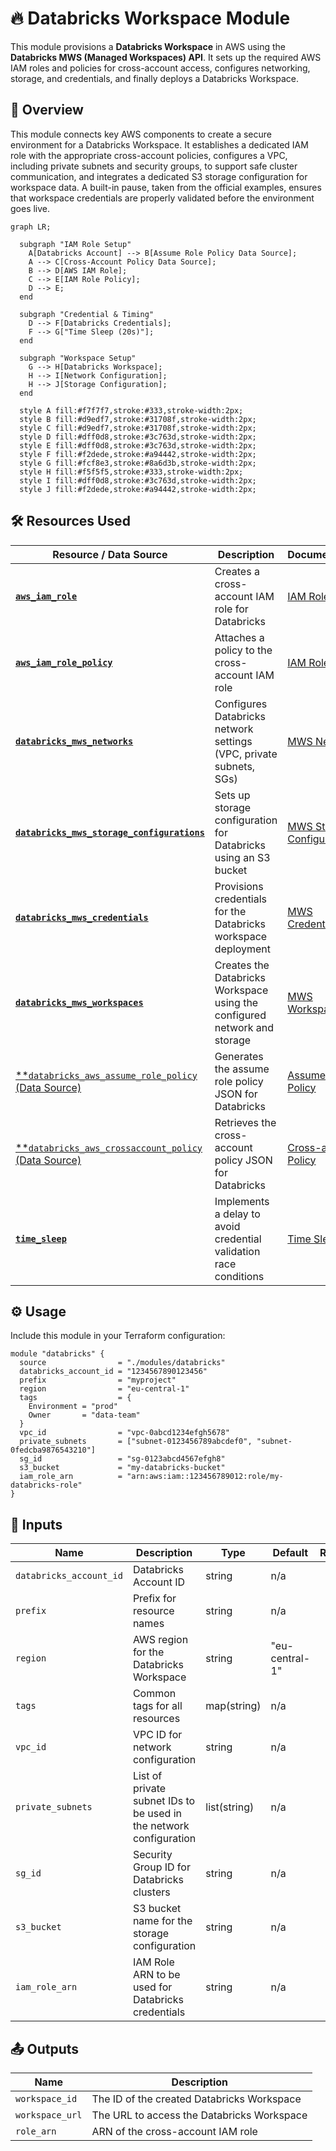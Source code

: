 # 🔥 Databricks Workspace Module

This module provisions a **Databricks Workspace** in AWS using the **Databricks MWS (Managed Workspaces) API**. It sets up the required AWS IAM roles and policies for cross-account access, configures networking, storage, and credentials, and finally deploys a Databricks Workspace.

## 📖 Overview

This module connects key AWS components to create a secure environment for a Databricks Workspace. It establishes a dedicated IAM role with the appropriate cross-account policies, configures a VPC, including private subnets and security groups, to support safe cluster communication, and integrates a dedicated S3 storage configuration for workspace data. A built-in pause, taken from the official examples, ensures that workspace credentials are properly validated before the environment goes live.

```mermaid
graph LR;

  subgraph "IAM Role Setup"
    A[Databricks Account] --> B[Assume Role Policy Data Source];
    A --> C[Cross-Account Policy Data Source];
    B --> D[AWS IAM Role];
    C --> E[IAM Role Policy];
    D --> E;
  end

  subgraph "Credential & Timing"
    D --> F[Databricks Credentials];
    F --> G["Time Sleep (20s)"];
  end

  subgraph "Workspace Setup"
    G --> H[Databricks Workspace];
    H --> I[Network Configuration];
    H --> J[Storage Configuration];
  end

  style A fill:#f7f7f7,stroke:#333,stroke-width:2px;
  style B fill:#d9edf7,stroke:#31708f,stroke-width:2px;
  style C fill:#d9edf7,stroke:#31708f,stroke-width:2px;
  style D fill:#dff0d8,stroke:#3c763d,stroke-width:2px;
  style E fill:#dff0d8,stroke:#3c763d,stroke-width:2px;
  style F fill:#f2dede,stroke:#a94442,stroke-width:2px;
  style G fill:#fcf8e3,stroke:#8a6d3b,stroke-width:2px;
  style H fill:#f5f5f5,stroke:#333,stroke-width:2px;
  style I fill:#dff0d8,stroke:#3c763d,stroke-width:2px;
  style J fill:#f2dede,stroke:#a94442,stroke-width:2px;
```

## 🛠 Resources Used

| Resource / Data Source                                                                                                                                                   | Description                                                               | Documentation                                                                                                    |
| ------------------------------------------------------------------------------------------------------------------------------------------------------------------------ | ------------------------------------------------------------------------- | ---------------------------------------------------------------------------------------------------------------- |
| [**`aws_iam_role`**](https://registry.terraform.io/providers/hashicorp/aws/latest/docs/resources/iam_role)                                                               | Creates a cross-account IAM role for Databricks                           | [IAM Role](https://docs.aws.amazon.com/IAM/latest/UserGuide/id_roles.html)                                       |
| [**`aws_iam_role_policy`**](https://registry.terraform.io/providers/hashicorp/aws/latest/docs/resources/iam_role_policy)                                                 | Attaches a policy to the cross-account IAM role                           | [IAM Role Policy](https://docs.aws.amazon.com/IAM/latest/UserGuide/access_policies.html)                         |
| [**`databricks_mws_networks`**](https://registry.terraform.io/providers/databricks/databricks/latest/docs/resources/mws_networks)                                        | Configures Databricks network settings (VPC, private subnets, SGs)        | [MWS Networks](https://docs.databricks.com/administration-guide/account-settings/mws-networks.html)              |
| [**`databricks_mws_storage_configurations`**](https://registry.terraform.io/providers/databricks/databricks/latest/docs/resources/mws_storage_configurations)            | Sets up storage configuration for Databricks using an S3 bucket           | [MWS Storage Configurations](https://docs.databricks.com/administration-guide/account-settings/mws-storage.html) |
| [**`databricks_mws_credentials`**](https://registry.terraform.io/providers/databricks/databricks/latest/docs/resources/mws_credentials)                                  | Provisions credentials for the Databricks workspace deployment            | [MWS Credentials](https://docs.databricks.com/administration-guide/account-settings/mws-credentials.html)        |
| [**`databricks_mws_workspaces`**](https://registry.terraform.io/providers/databricks/databricks/latest/docs/resources/mws_workspaces)                                    | Creates the Databricks Workspace using the configured network and storage | [MWS Workspaces](https://docs.databricks.com/administration-guide/account-settings/mws-workspaces.html)          |
| [\*\*`databricks_aws_assume_role_policy` (Data Source)](https://registry.terraform.io/providers/databricks/databricks/latest/docs/data-sources/aws_assume_role_policy)   | Generates the assume role policy JSON for Databricks                      | [Assume Role Policy](https://docs.databricks.com/administration-guide/account-settings/mws-iam.html)             |
| [\*\*`databricks_aws_crossaccount_policy` (Data Source)](https://registry.terraform.io/providers/databricks/databricks/latest/docs/data-sources/aws_crossaccount_policy) | Retrieves the cross-account policy JSON for Databricks                    | [Cross-account Policy](https://docs.databricks.com/administration-guide/account-settings/mws-iam.html)           |
| [**`time_sleep`**](https://registry.terraform.io/providers/hashicorp/time/latest/docs/resources/sleep)                                                                   | Implements a delay to avoid credential validation race conditions         | [Time Sleep](https://registry.terraform.io/providers/hashicorp/time/latest/docs/resources/sleep)                 |

## ⚙️ Usage

Include this module in your Terraform configuration:

```hcl
module "databricks" {
  source                = "./modules/databricks"
  databricks_account_id = "1234567890123456"
  prefix                = "myproject"
  region                = "eu-central-1"
  tags                  = {
    Environment = "prod"
    Owner       = "data-team"
  }
  vpc_id                = "vpc-0abcd1234efgh5678"
  private_subnets       = ["subnet-0123456789abcdef0", "subnet-0fedcba9876543210"]
  sg_id                 = "sg-0123abcd4567efgh8"
  s3_bucket             = "my-databricks-bucket"
  iam_role_arn          = "arn:aws:iam::123456789012:role/my-databricks-role"
}
```

## 🔑 Inputs

| Name                    | Description                                                        | Type         | Default        | Required |
| ----------------------- | ------------------------------------------------------------------ | ------------ | -------------- | :------: |
| `databricks_account_id` | Databricks Account ID                                              | string       | n/a            |  ✅ Yes  |
| `prefix`                | Prefix for resource names                                          | string       | n/a            |  ✅ Yes  |
| `region`                | AWS region for the Databricks Workspace                            | string       | "eu-central-1" |  ❌ No   |
| `tags`                  | Common tags for all resources                                      | map(string)  | n/a            |  ✅ Yes  |
| `vpc_id`                | VPC ID for network configuration                                   | string       | n/a            |  ✅ Yes  |
| `private_subnets`       | List of private subnet IDs to be used in the network configuration | list(string) | n/a            |  ✅ Yes  |
| `sg_id`                 | Security Group ID for Databricks clusters                          | string       | n/a            |  ✅ Yes  |
| `s3_bucket`             | S3 bucket name for the storage configuration                       | string       | n/a            |  ✅ Yes  |
| `iam_role_arn`          | IAM Role ARN to be used for Databricks credentials                 | string       | n/a            |  ✅ Yes  |

## 📤 Outputs

| Name            | Description                                |
| --------------- | ------------------------------------------ |
| `workspace_id`  | The ID of the created Databricks Workspace |
| `workspace_url` | The URL to access the Databricks Workspace |
| `role_arn`      | ARN of the cross-account IAM role          |

